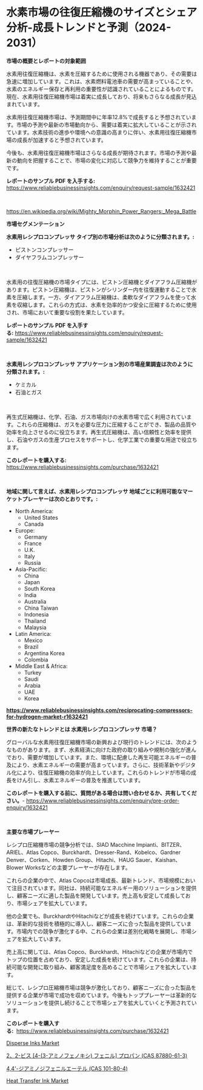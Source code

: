 <p><h1>水素市場の往復圧縮機のサイズとシェア分析-成長トレンドと予測（2024-2031）</h1></p><p><strong>市場の概要とレポートの対象範囲</strong></p>
<p><p>水素用往復圧縮機は、水素を圧縮するために使用される機器であり、その需要は急速に増加しています。これは、水素燃料電池車の需要が高まっていることや、水素のエネルギー保存と再利用の重要性が認識されていることによるものです。現在、水素用往復圧縮機市場は着実に成長しており、将来もさらなる成長が見込まれています。</p><p>水素用往復圧縮機市場は、予測期間中に年率12.8%で成長すると予想されています。市場の予測や最新の市場動向から、需要は着実に拡大していることが示されています。水素技術の進歩や環境への意識の高まりに伴い、水素用往復圧縮機市場の成長が加速すると予想されています。</p><p>今後も、水素用往復圧縮機市場はさらなる成長が期待されます。市場の予測や最新の動向を把握することで、市場の変化に対応して競争力を維持することが重要です。</p></p>
<p><strong>レポートのサンプル PDF を入手する:</strong> <a href="https://www.reliablebusinessinsights.com/enquiry/request-sample/1632421">https://www.reliablebusinessinsights.com/enquiry/request-sample/1632421</a></p>
<p>&nbsp;</p>
<p><a href="https://en.wikipedia.org/wiki/Mighty_Morphin_Power_Rangers:_Mega_Battle">https://en.wikipedia.org/wiki/Mighty_Morphin_Power_Rangers:_Mega_Battle</a></p>
<p><strong>市場セグメンテーション</strong></p>
<p><strong>水素用レシプロコンプレッサ タイプ別の市場分析は次のように分類されます。:</strong></p>
<p><ul><li>ピストンコンプレッサー</li><li>ダイヤフラムコンプレッサー</li></ul></p>
<p>&nbsp;</p>
<p><p>水素用の往復圧縮機の市場タイプには、ピストン圧縮機とダイアフラム圧縮機があります。ピストン圧縮機は、ピストンがシリンダー内を往復運動することで水素を圧縮します。一方、ダイアフラム圧縮機は、柔軟なダイアフラムを使って水素を収縮します。これらの方式は、水素を効率的かつ安全に圧縮するために使用され、市場において重要な役割を果たしています。</p></p>
<p><strong>レポートのサンプル PDF を入手する:</strong>&nbsp;<a href="https://www.reliablebusinessinsights.com/enquiry/request-sample/1632421">https://www.reliablebusinessinsights.com/enquiry/request-sample/1632421</a></p>
<p>&nbsp;</p>
<p><strong> 水素用レシプロコンプレッサ アプリケーション別の市場産業調査は次のように分類されます。:</strong></p>
<p><ul><li>ケミカル</li><li>石油とガス</li></ul></p>
<p>&nbsp;</p>
<p><p>再生式圧縮機は、化学、石油、ガス市場向けの水素市場で広く利用されています。これらの圧縮機は、ガスを必要な圧力に圧縮することができ、製品の品質や効率を向上させるのに役立ちます。再生式圧縮機は、高い信頼性と効率を提供し、石油やガスの生産プロセスをサポートし、化学工業での重要な用途で役立ちます。</p></p>
<p><strong>このレポートを購入する:</strong>&nbsp; <a href="https://www.reliablebusinessinsights.com/purchase/1632421">https://www.reliablebusinessinsights.com/purchase/1632421</a></p>
<p>&nbsp;</p>
<p><strong>地域に関して言えば、水素用レシプロコンプレッサ 地域ごとに利用可能なマーケットプレーヤーは次のとおりです。:</strong></p>
<p><ul>
    <li>
        North America:
        <ul>
            <li>United States</li>
            <li>Canada</li>
        </ul>
    </li>
    <li>
        Europe:
        <ul>
            <li>Germany</li>
            <li>France</li>
            <li>U.K.</li>
            <li>Italy</li>
            <li>Russia</li>
        </ul>
    </li>
    <li>
        Asia-Pacific:
        <ul>
            <li>China</li>
            <li>Japan</li>
            <li>South Korea</li>
            <li>India</li>
            <li>Australia</li>
            <li>China Taiwan</li>
            <li>Indonesia</li>
            <li>Thailand</li>
            <li>Malaysia</li>
        </ul>
    </li>
    <li>
        Latin America:
        <ul>
            <li>Mexico</li>
            <li>Brazil</li>
            <li>Argentina Korea</li>
            <li>Colombia</li>
        </ul>
    </li>
    <li>
        Middle East & Africa:
        <ul>
            <li>Turkey</li>
            <li>Saudi</li>
            <li>Arabia</li>
            <li>UAE</li>
            <li>Korea</li>
        </ul>
    </li>
    </ul></p>
<p><strong><a href="https://www.reliablebusinessinsights.com/reciprocating-compressors-for-hydrogen-market-r1632421">https://www.reliablebusinessinsights.com/reciprocating-compressors-for-hydrogen-market-r1632421</a></strong>&nbsp;</p>
<p><strong>世界の新たなトレンドとは 水素用レシプロコンプレッサ 市場？</strong></p>
<p><p>グローバルな水素用往復圧縮機市場の新興および現行のトレンドには、次のようなものがあります。まず、水素経済に向けた政府の取り組みや規制の強化が進んでおり、需要が増加しています。また、環境に配慮した再生可能エネルギーの普及により、水素エネルギーの需要が高まっています。さらに、技術革新やデジタル化により、往復圧縮機の効率が向上しています。これらのトレンドが市場の成長をけん引し、水素エネルギーの普及を推進しています。</p></p>
<p><strong>このレポートを購入する前に、質問がある場合は問い合わせるか、共有してください。</strong>- <a href="https://www.reliablebusinessinsights.com/enquiry/pre-order-enquiry/1632421">https://www.reliablebusinessinsights.com/enquiry/pre-order-enquiry/1632421</a></p>
<p>&nbsp;</p>
<p><strong>主要な市場プレーヤー</strong></p>
<p><p>レシプロ圧縮機市場の競争分析では、SIAD Macchine Impianti、BITZER、ARIEL、Atlas Copco、Burckhardt、Dresser-Rand、Kobelco、Gardner Denver、Corken、Howden Group、Hitachi、HAUG Sauer、Kaishan、Blower Worksなどの主要プレーヤーが存在します。</p><p>これらの企業の中で、Atlas Copcoは市場成長、最新トレンド、市場規模において注目されています。同社は、持続可能なエネルギー用のソリューションを提供し、顧客ニーズに適した製品を開発しています。売上高も安定して成長しており、市場シェアを拡大しています。</p><p>他の企業でも、BurckhardtやHitachiなどが成長を続けています。これらの企業は、革新的な技術を積極的に導入し、顧客ニーズに合った製品を提供しています。市場内での競争が激化する中、これらの企業は差別化戦略を展開し、市場シェアを拡大しています。</p><p>売上高に関しては、Atlas Copco、Burckhardt、Hitachiなどの企業が市場内でトップの位置を占めており、安定した成長を続けています。これらの企業は、持続可能な開発に取り組み、顧客満足度を高めることで市場シェアを拡大しています。</p><p>総じて、レシプロ圧縮機市場は競争が激化しており、顧客ニーズに合った製品を提供する企業が市場で成功を収めています。今後もトッププレーヤーは革新的なソリューションを提供し続けることで市場シェアを拡大していくと予測されています。</p></p>
<p><strong>このレポートを購入する:</strong>&nbsp;&nbsp;<a href="https://www.reliablebusinessinsights.com/purchase/1632421">https://www.reliablebusinessinsights.com/purchase/1632421</a></p>
<p><p><a href="https://github.com/brendafegmorris532/Market-Research-Report-List-1/blob/main/disperse-inks-market.md">Disperse Inks Market</a></p><p><a href="https://github.com/zjkmgcs938405/Market-Research-Report-List-3/blob/main/5454315179021.md">2、2-ビス [4-(3-アミノフェノキシ) フェニル] プロパン (CAS 87880-61-3)</a></p><p><a href="https://github.com/mohamedbakry57/Market-Research-Report-List-4/blob/main/6646405179020.md">4,4'-ジアミノジフェニルエーテル (CAS 101-80-4)</a></p><p><a href="https://github.com/zcbxbnir25/Market-Research-Report-List-1/blob/main/heat-transfer-ink-market.md">Heat Transfer Ink Market</a></p></p>